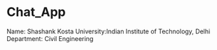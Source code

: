 # Chat_App
Name: Shashank Kosta
University:Indian Institute of Technology, Delhi
Department: Civil Engineering
